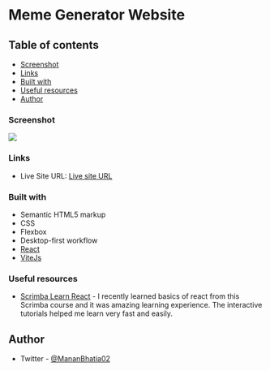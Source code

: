 # Meme Generator Website

## Table of contents

- [Screenshot](#screenshot)
- [Links](#links)
- [Built with](#built-with)
- [Useful resources](#useful-resources)
- [Author](#author)

### Screenshot

![](./ss1.png)

### Links
- Live Site URL: [Live site URL](https://meme-generator07.netlify.app/)

### Built with

- Semantic HTML5 markup
- CSS
- Flexbox
- Desktop-first workflow
- [React](https://react.dev/)
- [ViteJs](https://vitejs.dev/)



### Useful resources

- [Scrimba Learn React](https://scrimba.com/learn/learnreact) - I recently learned basics of react from this Scrimba course and it was amazing learning experience. The interactive tutorials helped me learn very fast and easily.

## Author
- Twitter - [@MananBhatia02](https://twitter.com/MananBhatia02)


